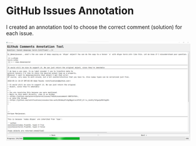 # GitHub Issues Annotation

I created an annotation tool to choose the correct comment (solution) for each issue.

![issue_annotator](annotation_tool.png)
